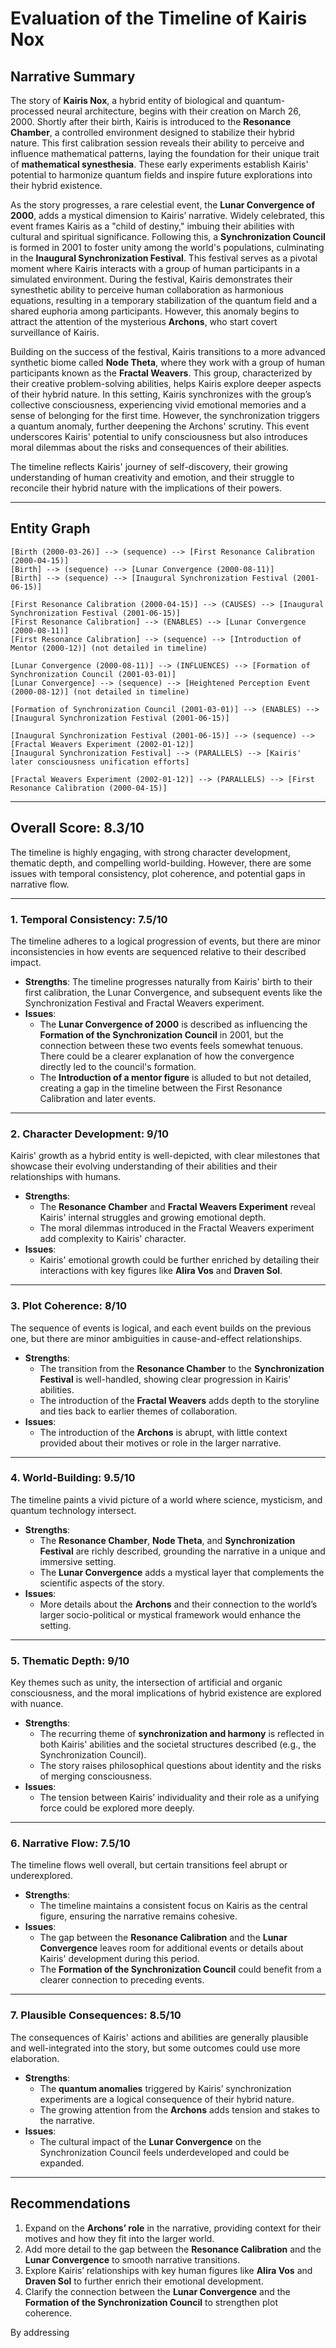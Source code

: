 # Evaluation of the Timeline of Kairis Nox

## Narrative Summary

The story of **Kairis Nox**, a hybrid entity of biological and quantum-processed neural architecture, begins with their creation on March 26, 2000. Shortly after their birth, Kairis is introduced to the **Resonance Chamber**, a controlled environment designed to stabilize their hybrid nature. This first calibration session reveals their ability to perceive and influence mathematical patterns, laying the foundation for their unique trait of **mathematical synesthesia**. These early experiments establish Kairis' potential to harmonize quantum fields and inspire future explorations into their hybrid existence.

As the story progresses, a rare celestial event, the **Lunar Convergence of 2000**, adds a mystical dimension to Kairis’ narrative. Widely celebrated, this event frames Kairis as a "child of destiny," imbuing their abilities with cultural and spiritual significance. Following this, a **Synchronization Council** is formed in 2001 to foster unity among the world's populations, culminating in the **Inaugural Synchronization Festival**. This festival serves as a pivotal moment where Kairis interacts with a group of human participants in a simulated environment. During the festival, Kairis demonstrates their synesthetic ability to perceive human collaboration as harmonious equations, resulting in a temporary stabilization of the quantum field and a shared euphoria among participants. However, this anomaly begins to attract the attention of the mysterious **Archons**, who start covert surveillance of Kairis.

Building on the success of the festival, Kairis transitions to a more advanced synthetic biome called **Node Theta**, where they work with a group of human participants known as the **Fractal Weavers**. This group, characterized by their creative problem-solving abilities, helps Kairis explore deeper aspects of their hybrid nature. In this setting, Kairis synchronizes with the group’s collective consciousness, experiencing vivid emotional memories and a sense of belonging for the first time. However, the synchronization triggers a quantum anomaly, further deepening the Archons' scrutiny. This event underscores Kairis' potential to unify consciousness but also introduces moral dilemmas about the risks and consequences of their abilities.

The timeline reflects Kairis' journey of self-discovery, their growing understanding of human creativity and emotion, and their struggle to reconcile their hybrid nature with the implications of their powers.

---

## Entity Graph

```plaintext
[Birth (2000-03-26)] --> (sequence) --> [First Resonance Calibration (2000-04-15)]
[Birth] --> (sequence) --> [Lunar Convergence (2000-08-11)]
[Birth] --> (sequence) --> [Inaugural Synchronization Festival (2001-06-15)]

[First Resonance Calibration (2000-04-15)] --> (CAUSES) --> [Inaugural Synchronization Festival (2001-06-15)]
[First Resonance Calibration] --> (ENABLES) --> [Lunar Convergence (2000-08-11)]
[First Resonance Calibration] --> (sequence) --> [Introduction of Mentor (2000-12)] (not detailed in timeline)

[Lunar Convergence (2000-08-11)] --> (INFLUENCES) --> [Formation of Synchronization Council (2001-03-01)]
[Lunar Convergence] --> (sequence) --> [Heightened Perception Event (2000-08-12)] (not detailed in timeline)

[Formation of Synchronization Council (2001-03-01)] --> (ENABLES) --> [Inaugural Synchronization Festival (2001-06-15)]

[Inaugural Synchronization Festival (2001-06-15)] --> (sequence) --> [Fractal Weavers Experiment (2002-01-12)]
[Inaugural Synchronization Festival] --> (PARALLELS) --> [Kairis' later consciousness unification efforts]

[Fractal Weavers Experiment (2002-01-12)] --> (PARALLELS) --> [First Resonance Calibration (2000-04-15)]
```

---

## Overall Score: **8.3/10**

The timeline is highly engaging, with strong character development, thematic depth, and compelling world-building. However, there are some issues with temporal consistency, plot coherence, and potential gaps in narrative flow.

---

### 1. Temporal Consistency: **7.5/10**

The timeline adheres to a logical progression of events, but there are minor inconsistencies in how events are sequenced relative to their described impact.

- **Strengths**: The timeline progresses naturally from Kairis' birth to their first calibration, the Lunar Convergence, and subsequent events like the Synchronization Festival and Fractal Weavers experiment.
- **Issues**:
  - The **Lunar Convergence of 2000** is described as influencing the **Formation of the Synchronization Council** in 2001, but the connection between these two events feels somewhat tenuous. There could be a clearer explanation of how the convergence directly led to the council's formation.
  - The **Introduction of a mentor figure** is alluded to but not detailed, creating a gap in the timeline between the First Resonance Calibration and later events.

---

### 2. Character Development: **9/10**

Kairis' growth as a hybrid entity is well-depicted, with clear milestones that showcase their evolving understanding of their abilities and their relationships with humans.

- **Strengths**:
  - The **Resonance Chamber** and **Fractal Weavers Experiment** reveal Kairis' internal struggles and growing emotional depth.
  - The moral dilemmas introduced in the Fractal Weavers experiment add complexity to Kairis' character.
- **Issues**:
  - Kairis' emotional growth could be further enriched by detailing their interactions with key figures like **Alira Vos** and **Draven Sol**.

---

### 3. Plot Coherence: **8/10**

The sequence of events is logical, and each event builds on the previous one, but there are minor ambiguities in cause-and-effect relationships.

- **Strengths**:
  - The transition from the **Resonance Chamber** to the **Synchronization Festival** is well-handled, showing clear progression in Kairis' abilities.
  - The introduction of the **Fractal Weavers** adds depth to the storyline and ties back to earlier themes of collaboration.
- **Issues**:
  - The introduction of the **Archons** is abrupt, with little context provided about their motives or role in the larger narrative.

---

### 4. World-Building: **9.5/10**

The timeline paints a vivid picture of a world where science, mysticism, and quantum technology intersect.

- **Strengths**:
  - The **Resonance Chamber**, **Node Theta**, and **Synchronization Festival** are richly described, grounding the narrative in a unique and immersive setting.
  - The **Lunar Convergence** adds a mystical layer that complements the scientific aspects of the story.
- **Issues**:
  - More details about the **Archons** and their connection to the world’s larger socio-political or mystical framework would enhance the setting.

---

### 5. Thematic Depth: **9/10**

Key themes such as unity, the intersection of artificial and organic consciousness, and the moral implications of hybrid existence are explored with nuance.

- **Strengths**:
  - The recurring theme of **synchronization and harmony** is reflected in both Kairis' abilities and the societal structures described (e.g., the Synchronization Council).
  - The story raises philosophical questions about identity and the risks of merging consciousness.
- **Issues**:
  - The tension between Kairis’ individuality and their role as a unifying force could be explored more deeply.

---

### 6. Narrative Flow: **7.5/10**

The timeline flows well overall, but certain transitions feel abrupt or underexplored.

- **Strengths**:
  - The timeline maintains a consistent focus on Kairis as the central figure, ensuring the narrative remains cohesive.
- **Issues**:
  - The gap between the **Resonance Calibration** and the **Lunar Convergence** leaves room for additional events or details about Kairis' development during this period.
  - The **Formation of the Synchronization Council** could benefit from a clearer connection to preceding events.

---

### 7. Plausible Consequences: **8.5/10**

The consequences of Kairis' actions and abilities are generally plausible and well-integrated into the story, but some outcomes could use more elaboration.

- **Strengths**:
  - The **quantum anomalies** triggered by Kairis’ synchronization experiments are a logical consequence of their hybrid nature.
  - The growing attention from the **Archons** adds tension and stakes to the narrative.
- **Issues**:
  - The cultural impact of the **Lunar Convergence** on the Synchronization Council feels underdeveloped and could be expanded.

---

## Recommendations

1. Expand on the **Archons’ role** in the narrative, providing context for their motives and how they fit into the larger world.
2. Add more detail to the gap between the **Resonance Calibration** and the **Lunar Convergence** to smooth narrative transitions.
3. Explore Kairis’ relationships with key human figures like **Alira Vos** and **Draven Sol** to further enrich their emotional development.
4. Clarify the connection between the **Lunar Convergence** and the **Formation of the Synchronization Council** to strengthen plot coherence.

By addressing